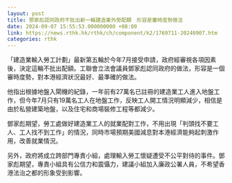 ```yaml
---
layout: post
title: 鄧家彪認同政府不批出新一輪建造業外勞配額　形容是審時度勢做法
date: 2024-09-07 15:55:53.000000000 +08:00
link: https://news.rthk.hk/rthk/ch/component/k2/1769711-20240907.htm
categories: rthk
---
```


「建造業輸入勞工計劃」最新第五輪於今年7月接受申請，政府經審視各項因素後，決定這輪不批出配額。工聯會立法會議員鄧家彪認同政府的做法，形容是一個審時度勢，對本港經濟狀況最好、最準確的做法。

他指出根據地盤入閘機的紀錄，一年前有27萬名已註冊的建造業工人進入地盤工作，但今年7月只有19萬名工人在地盤工作，反映工人開工情況明顯減少，相信是由於私營建築地盤，以及住宅和商場裝修工程等都減少。

鄧家彪期望，勞工處做好建造業工人的就業配對工作，不用出現「判頭找不要工人、工人找不到工作」的情況，同時市場預期美國減息對本港經濟能夠起刺激作用，改善就業情況。

另外，政府將成立跨部門專責小組，處理輸入勞工懷疑遭受不公平對待的事件。鄧家彪期望，專責小組具有公信力和震懾力，建議小組加入廉政公署人員，不希望香港法治之都的形象受到影響。

